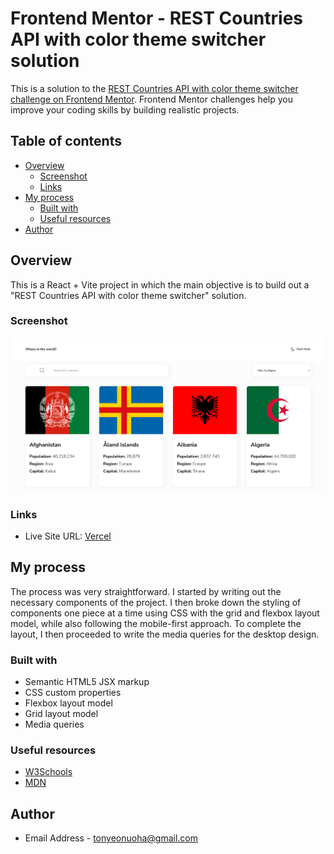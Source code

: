 # Frontend Mentor - REST Countries API with color theme switcher solution

This is a solution to the
[REST Countries API with color theme switcher challenge on Frontend Mentor](https://www.frontendmentor.io/challenges/rest-countries-api-with-color-theme-switcher-5cacc469fec04111f7b848ca).
Frontend Mentor challenges help you improve your coding skills by building realistic projects.

## Table of contents

-   [Overview](#overview)
    -   [Screenshot](#screenshot)
    -   [Links](#links)
-   [My process](#my-process)
    -   [Built with](#built-with)
    -   [Useful resources](#useful-resources)
-   [Author](#author)

## Overview

This is a React + Vite project in which the main objective is to build out a "REST Countries API with color theme
switcher" solution.

### Screenshot

![Screenshot](./rest-countries-api.png)

### Links

-   Live Site URL: [Vercel](https://rest-countries-api-three-rust.vercel.app)

## My process

The process was very straightforward. I started by writing out the necessary components of the project. I then broke
down the styling of components one piece at a time using CSS with the grid and flexbox layout model, while also
following the mobile-first approach. To complete the layout, I then proceeded to write the media queries for the desktop
design.

### Built with

-   Semantic HTML5 JSX markup
-   CSS custom properties
-   Flexbox layout model
-   Grid layout model
-   Media queries

### Useful resources

-   [W3Schools](https://www.w3schools.com/)
-   [MDN](https://developer.mozilla.org/)

## Author

-   Email Address - [tonyeonuoha@gmail.com](tonyeonuoha@gmail.com)
